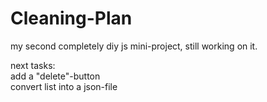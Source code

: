 # Cleaning-Plan
my second completely diy js mini-project, still working on it.

next tasks:</br>
add a "delete"-button</br>
convert list into a json-file

